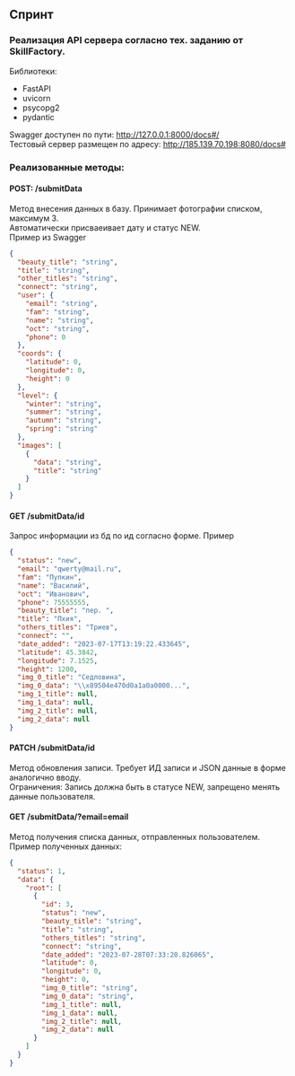 ## Спринт

### Реализация API сервера согласно тех. заданию от SkillFactory.

Библиотеки:
- FastAPI
- uvicorn
- psycopg2
- pydantic

Swagger доступен по пути: http://127.0.0.1:8000/docs#/<br>
Тестовый сервер размещен по адресу: http://185.139.70.198:8080/docs#
### Реализованные методы:
 
#### POST: /submitData
Метод внесения данных в базу. Принимает фотографии списком, максимум 3.<br>
Автоматически присваеивает дату и статус NEW.<br>
Пример из Swagger
```json
{
  "beauty_title": "string",
  "title": "string",
  "other_titles": "string",
  "connect": "string",
  "user": {
    "email": "string",
    "fam": "string",
    "name": "string",
    "oct": "string",
    "phone": 0
  },
  "coords": {
    "latitude": 0,
    "longitude": 0,
    "height": 0
  },
  "level": {
    "winter": "string",
    "summer": "string",
    "autumn": "string",
    "spring": "string"
  },
  "images": [
    {
      "data": "string",
      "title": "string"
    }
  ]
}
```

#### GET /submitData/id
Запрос информации из бд по ид согласно форме. Пример
```json
{
  "status": "new",
  "email": "qwerty@mail.ru",
  "fam": "Пупкин",
  "name": "Василий",
  "oct": "Иванович",
  "phone": 75555555,
  "beauty_title": "пер. ",
  "title": "Пхия",
  "others_titles": "Триев",
  "connect": "",
  "date_added": "2023-07-17T13:19:22.433645",
  "latitude": 45.3842,
  "longitude": 7.1525,
  "height": 1200,
  "img_0_title": "Седловина",
  "img_0_data": "\\x89504e470d0a1a0a0000...", 
  "img_1_title": null,
  "img_1_data": null,
  "img_2_title": null,
  "img_2_data": null
}
```

#### PATCH /submitData/id
Метод обновления записи. Требует ИД записи и JSON данные в форме аналогично вводу.<br>
Ограничения: Запись должна быть в статусе NEW, запрещено менять данные пользователя.

#### GET /submitData/?email=email
Метод получения списка данных, отправленных пользователем. 
Пример полученных данных:
```json
{
  "status": 1,
  "data": {
    "root": [
      {
        "id": 3,
        "status": "new",
        "beauty_title": "string",
        "title": "string",
        "others_titles": "string",
        "connect": "string",
        "date_added": "2023-07-28T07:33:20.826065",
        "latitude": 0,
        "longitude": 0,
        "height": 0,
        "img_0_title": "string",
        "img_0_data": "string",
        "img_1_title": null,
        "img_1_data": null,
        "img_2_title": null,
        "img_2_data": null
      }
    ]
  }
}
```
